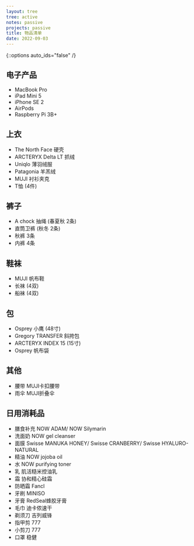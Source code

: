 ```yaml
---
layout: tree
tree: active
notes: passive
projects: passive
title: 物品清单
date: 2022-09-03
---
```



{::options auto_ids="false" /}


## 电子产品
* MacBook Pro
* iPad Mini 5
* iPhone SE 2
* AirPods
* Raspberry Pi 3B+

## 上衣
* The North Face 硬壳
* ARCTERYX Delta LT 抓绒
* Uniqlo 薄羽绒服
* Patagonia 羊羔绒
* MUJI 衬衫夹克
* T恤 (4件)

## 裤子
* A chock 抽绳 (春夏秋 2条)
* 直筒卫裤 (秋冬 2条)
* 秋裤 3条
* 内裤 4条

## 鞋袜
* MUJI 帆布鞋
* 长袜 (4双)
* 船袜 (4双)

## 包
* Osprey 小鹰 (48寸)
* Gregory TRANSFER 斜挎包
* ARCTERYX INDEX 15 (15寸)
* Osprey 帆布袋

## 其他
* 腰带 MUJI卡扣腰带
* 雨伞 MUJI折叠伞

## 日用消耗品
* 膳食补充 NOW ADAM/ NOW Silymarin
* 洗面奶 NOW gel cleanser
* 面膜 Swisse MANUKA HONEY/ Swisse CRANBERRY/ Swisse HYALURO-NATURAL
* 精油 NOW jojoba oil
* 水 NOW purifying toner
* 乳 肌活糙米控油乳
* 霜 协和精心硅霜
* 防晒霜 Fancl
* 牙刷 MINISO
* 牙膏 RedSeal蜂胶牙膏
* 毛巾 迪卡侬速干
* 剃须刀 吉列威锋
* 指甲剪 777
* 小剪刀 777
* 口罩 稳健

